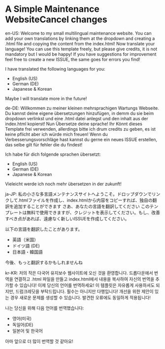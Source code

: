 # A Simple Maintenance WebsiteCancel changes

en-US:
Welcome to my small multilingual maintenance website. You can add your own translations by linking them at the dropdown and creating a .html file and copying the content from the index.html! Now translate your language! You can use this template freely, but please give credits, it is not mandatory but I would be happy! If you have suggestions for improvement feel free to create a new ISSUE, the same goes for errors you find!

I have translated the following languages for you:

- English (US)
- German (DE)
- Japanese & Korean

Maybe I will translate more in the future!

de-DE:
Willkommen zu meiner kleinen mehrsprachigen Wartungs Webseite. Du kannst deine eigene übersetzungen hinzufügen, in demm du sie beim dropdown verlinkst und eine .html datei anlegst und den inhalt aus der index.html kopierst! Nun Übersetze deine sprache! Ihr Könnt dieses Template frei verwenden, allerdings bitte ich drum credits zu geben, es ist keine pflicht aber ich würde mich freuen! Wenn du Verbesserungsvorschläge hast kannst du gerne ein neues ISSUE erstellen, das selbe gilt für fehler die du findest!

Ich habe für dich folgende sprachen übersetzt:

- English (US)
- German (DE)
- Japanese & Korean

Vieleicht werde ich noch mehr übersetzen in der zukunft!

ja-JP:
私の小さな多言語メンテナンスサイトへようこそ。ドロップダウンでリンクして.htmlファイルを作成し、index.htmlから内容をコピーすれば、独自の翻訳を追加することができます さあ、あなたの言語を翻訳してください このテンプレートは無料で使用できますが、クレジットを表示してください。もし、改善すべき点があれば、遠慮なく新しいISSUEを作成してください。

以下の言語を翻訳したことがあります。

- 英語（米国）
- ドイツ語 (DE)
- 日本語・韓国語

今後、もっと翻訳するかもしれませんね

kr-KR:
저의 작은 다국어 유지보수 웹사이트에 오신 것을 환영합니다. 드롭다운에서 번역을 연결하고 .html 파일을 만들고 index.html에서 내용을 복사하여 자신의 번역을 추가할 수 있습니다! 이제 당신의 언어를 번역하세요! 이 템플릿은 자유롭게 사용하셔도 되지만, 드럼크레딧을 부탁드립니다. 필수는 아니지만 다행입니다! 개선을 위한 제안이 있는 경우 새로운 문제를 생성할 수 있습니다. 발견한 오류에도 동일하게 적용됩니다!

나는 당신을 위해 다음 언어를 번역했습니다:

- 영어(미국)
- 독일어(DE)
- 일본어 및 한국어

아마 앞으로 더 많이 번역할 것 같아요!
